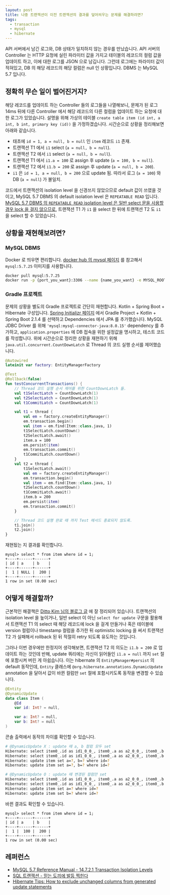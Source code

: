 ```yaml
---
layout: post
title: 나중 트랜잭션이 이전 트랜잭션의 결과를 덮어씌우는 문제를 해결하려면?
tags:
  - transaction
  - mysql
  - hibernate
---
```



API 서버에서 남긴 로그와, DB 상태가 일치하지 않는 경우를 만났습니다. API 서버의 Controller 는 HTTP 요청에 실린 파라미터 값을 가지고 테이블의 레코드의 컬럼 값을 업데이트 하고, 이에 대한 로그를 JSON 으로 남깁니다. 그런데 로그에는 파라미터 값이 적혀있고, DB 의 해당 레코드의 해당 컬럼은 null 인 상황입니다. DBMS 는 MySQL 5.7 입니다.

## 정확히 무슨 일이 벌어진거지?

해당 레코드를 업데이트 하는 Controller 들의 로그들을 나열해보니, 문제가 된 로그 14ms 뒤에 다른 Controller 에서 해당 레코드의 다른 컬럼을 업데이트 하는 요청에 대한 로그가 있었습니다. 설명을 위해 가상의 테이블 `create table item (id int, a int, b int, primary key (id))` 을 가정하겠습니다. 시간순으로 상황을 정리해보면 아래와 같습니다.

* 태초에 `id = 1, a = null, b = null` 인 `item` 레코드 `i1` 존재.
* 트랜잭션 T1 에서 `i1` select (`a = null, b = null`).
* 트랜잭션 T2 에서 `i1` select (`a = null, b = null`).
* 트랜잭션 T1 에서 `i1.a = 100` 로 assign 후 update (`a = 100, b = null`).
* 트랜잭션 T2 에서 `i1.b = 200` 로 assign 후 update (`a = null, b = 200`).
* `i1` 은 `id = 1, a = null, b = 200` 으로 update 됨. 따라서 로그 (`a = 100`) 와 DB (`a = null`) 가 불일치.

코드에서 트랜잭션의 isolation level 을 신경쓰지 않았으므로 default 값이 쓰였을 것이고, MySQL 5.7 DBMS 의 default isolation level 은 `REPEATABLE READ` 입니다. [MySQL 5.7 DBMS 의 `REPEATABLE READ` isolation level 은 일반 select 문을 사용할 경우 lock 을 걸지 않으므로](https://dev.mysql.com/doc/refman/5.7/en/innodb-transaction-isolation-levels.html), 트랜잭션 T1 가 `i1` 을 select 한 뒤에 트랜잭션 T2 도 `i1` 을 select 할 수 있었습니다.

## 상황을 재현해보려면?

### MySQL DBMS

Docker 로 띄우면 편리합니다. [docker hub 의 mysql 페이지](https://hub.docker.com/_/mysql) 를 참고해서 `mysql:5.7.25` 이미지를 사용합니다.

```sh
docker pull mysql:5.7.25
docker run -p {port_you_want}:3306 --name {name_you_want} -e MYSQL_ROOT_PASSWORD={password_you_want} -d mysql:5.7.25
```

### Gradle 프로젝트

문제의 상황을 별도의 Gradle 프로젝트로 간단히 재현합니다. Kotlin + Spring Boot + Hibernate 구성입니다. [Spring Initializr 페이지](https://start.spring.io/) 에서 Gradle Project + Kotlin + Spring Boot 2.1.4 를 선택하고 Dependencies 에서 JPA 를 추가했습니다. MySQL JDBC Driver 를 위해 `'mysql:mysql-connector-java:8.0.15'` dependency 를 추가하고, `application.properties` 에 DB 접속을 위한 설정값을 명시하고, 테스트 코드를 작성합니다. 위에 시간순으로 정리한 상황을 재현하기 위해 `java.util.concurrent.CountDownLatch` 로 Thread 의 코드 실행 순서를 제어했습니다.

```kotlin
@Autowired
lateinit var factory: EntityManagerFactory

@Test
@Rollback(false)
fun testConcurrentTransactions() {
    // Thread 코드 실행 순서 제어를 위한 CountDownLatch 들.
    val t1SelectLatch = CountDownLatch(1)
    val t2SelectLatch = CountDownLatch(1)
    val t1CommitLatch = CountDownLatch(1)

    val t1 = thread {
        val em = factory.createEntityManager()
        em.transaction.begin()
        val item = em.find(Item::class.java, 1)
        t1SelectLatch.countDown()
        t2SelectLatch.await()
        item.a = 100
        em.persist(item)
        em.transaction.commit()
        t1CommitLatch.countDown()
    }
    val t2 = thread {
        t1SelectLatch.await()
        val em = factory.createEntityManager()
        em.transaction.begin()
        val item = em.find(Item::class.java, 1)
        t2SelectLatch.countDown()
        t1CommitLatch.await()
        item.b = 200
        em.persist(item)
        em.transaction.commit()
    }

    // Thread 코드 실행 완료 때 까지 Test 메서드 종료되지 않도록.
    t1.join()
    t2.join()
}
```

재현됬는 지 결과를 확인합니다.

```
mysql> select * from item where id = 1;
+----+------+------+
| id | a    | b    |
+----+------+------+
|  1 | NULL |  200 |
+----+------+------+
1 row in set (0.00 sec)
```

## 어떻게 해결할까?

근본적인 해결책은 [Ditto Kim 님의 블로그 글](https://blog.sapzil.org/2017/04/01/do-not-trust-sql-transaction/) 에 잘 정리되어 있습니다. 트랜잭션의 isolation level 을 높이거나, 일반 select 이 아닌 `select for update` 구문을 활용해서 트랜잭션 T1 의 select 때 해당 레코드에 lock 을 걸게 만들거나 혹은 테이블에 version 컬럼이나 timestamp 컬럼을 추가한 뒤 optimistic locking 을 써서 트랜잭션 T2 가 실패해서 rollback 된 뒤 적절히 retry 되도록 유도하는 것입니다.

그러나 이번 경우에만 한정지어 생각해보면, 트랜잭션 T2 의 의도는 `i1.b = 200` 로 업데이트 하는 것인데 반해, update 쿼리에는 자신이 읽어들인 `i1.a = null` 까지 `set` 절에 포함시켜 버린 게 아쉽습니다. 이는 hibernate 의 `EntityManager#persist` 의 default 동작인데, `Entity` 클래스에 `@org.hibernate.annotations.DynamicUpdate` annotation 을 달아서 값이 바뀐 컬럼만 `set` 절에 포함시키도록 동작을 변경할 수 있습니다.

```kotlin
@Entity
@DynamicUpdate
data class Item (
    @Id
    var id: Int? = null,

    var a: Int? = null,
    var b: Int? = null
)
```

콘솔 출력에서 동작의 차이를 확인할 수 있습니다.

```sh
# @DynamicUpdate X : update 때 a, b 컬럼 모두 set
Hibernate: select item0_.id as id1_0_0_, item0_.a as a2_0_0_, item0_.b as b3_0_0_ from item item0_ where item0_.id=?
Hibernate: select item0_.id as id1_0_0_, item0_.a as a2_0_0_, item0_.b as b3_0_0_ from item item0_ where item0_.id=?
Hibernate: update item set a=?, b=? where id=?
Hibernate: update item set a=?, b=? where id=?

# @DynamicUpdate O : update 때 변경된 컬럼만 set
Hibernate: select item0_.id as id1_0_0_, item0_.a as a2_0_0_, item0_.b as b3_0_0_ from item item0_ where item0_.id=?
Hibernate: select item0_.id as id1_0_0_, item0_.a as a2_0_0_, item0_.b as b3_0_0_ from item item0_ where item0_.id=?
Hibernate: update item set a=? where id=?
Hibernate: update item set b=? where id=?
```

바뀐 결과도 확인할 수 있습니다.

```
mysql> select * from item where id = 1;
+----+------+------+
| id | a    | b    |
+----+------+------+
|  1 |  100 |  200 |
+----+------+------+
1 row in set (0.00 sec)
```

## 레퍼런스

* [MySQL 5.7 Reference Manual -
 14.7.2.1 Transaction Isolation Levels](https://dev.mysql.com/doc/refman/5.7/en/innodb-transaction-isolation-levels.html)
* [SQL 트랜잭션 - 믿는 도끼에 발등 찍힌다](https://blog.sapzil.org/2017/04/01/do-not-trust-sql-transaction/)
* [Hibernate Tips: How to exclude unchanged columns from generated update statements](https://thoughts-on-java.org/hibernate-tips-exclude-unchanged-columns-generated-update-statements/)